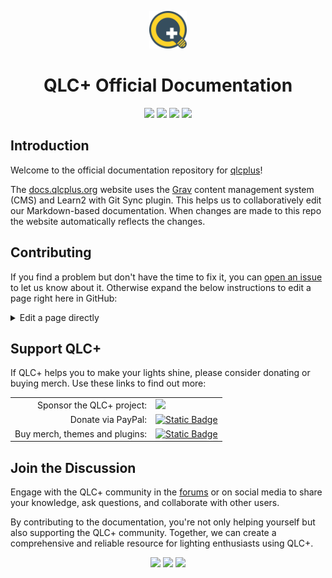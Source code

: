 <p align="center">
<a href="https://www.qlcplus.org/" >
<img src="pages/01.basics/qlcplus.svg" alt="QLC+ Logo" title="qlcplus.png"  height="60" />
</a>
</p>

<h1 align="center">QLC+ Official Documentation</h1>

<p align="center">
    <a href="https://github.com/mcallegari/qlcplus-docs/actions" alt="Workflow">
        <img src="https://github.com/mcallegari/qlcplus-docs/actions/workflows/main.yml/badge.svg" /></a>
    <a href="https://observatory.mozilla.org/analyze/docs.qlcplus.org" alt="Mozilla HTTP Observatory Grade">
        <img src="https://img.shields.io/mozilla-observatory/grade-score/docs.qlcplus.org?publish" /></a>
    <a href="https://digitalbeacon.co/report/docs-qlcplus-org" alt="Beacon">
        <img src="https://img.shields.io/badge/dynamic/json?color=blue&label=Beacon&query=%24.co2&suffix=%20CO%E2%82%82%2Fview&url=https%3A%2F%2Fdigitalbeacon.co%2Fbadge%3Furl%3Dhttps%253A%252F%252Fdocs.qlcplus.org&cacheSeconds=604800" /></a>
    <a href="https://github.com/mcallegari/qlcplus-docs/issues" alt="Issues">
        <img src="https://img.shields.io/github/issues/mcallegari/qlcplus-docs" /></a>
</p>

## Introduction
Welcome to the official documentation repository for [qlcplus](https://qlcplus.org/)!

The [docs.qlcplus.org](https://docs.qlcplus.org/) website uses the [Grav](https://getgrav.org/) content management system (CMS) and Learn2 with Git Sync plugin. This helps us to collaboratively edit our Markdown-based documentation. When changes are made to this repo the website automatically reflects the changes.

## Contributing

If you find a problem but don't have the time to fix it, you can [open an issue](https://github.com/mcallegari/qlcplus-docs/issues) to let us know about it. Otherwise expand the below instructions to edit a page right here in GitHub:
<details>
<summary>Edit a page directly</summary>

1. Click the ![edit this page](pages/01.basics/edit-this-page.png) link on the page of documentation you wish to improve. You'll be redirected to a preview in the GitHub editor. 
2. Click the pencil icon (Edit this file) on the top right of the preview. 
3. Edit the page
4. Click Commit Changes...
5. Give a quick summary of your proposed improvement through the commit message. The bellow is an example:
![Example commit message](pages/01.basics/commit-message.png)
6. Your changes will be reviewed and merged if they meet our guidelines.

</details>

## Support QLC+
If QLC+ helps you to make your lights shine, please consider donating or buying merch. Use these links to find out more:
<table>
<tr>
<td style="text-align:right">Sponsor the QLC+ project:</td>
<td style="text-align:left"><a href="https://github.com/sponsors/mcallegari"><img src="https://img.shields.io/badge/sponsor-30363D?logo=GitHub-Sponsors&logoColor=#white" /></a></td>
</tr>
<tr>
<td style="text-align:right">Donate via PayPal:</td>
<td style="text-align:left"><a href="https://github.com/sponsors/mcallegari"><img alt="Static Badge" src="https://img.shields.io/badge/PayPal-blue?logo=paypal">
</a></td>
</tr>
<tr>
<td style="text-align:right">Buy merch, themes and plugins:</td>
<td style="text-align:left"><a href="https://merch.qlcplus.org"><img alt="Static Badge" src="https://img.shields.io/badge/merch.qlcplus.org-d?logoColor=%23FFFFF"></a></td>
</tr>
</tbody>
</table>

## Join the Discussion
Engage with the QLC+ community in the [forums](https://www.qlcplus.org/forum/) or on social media to share your knowledge, ask questions, and collaborate with other users.

By contributing to the documentation, you're not only helping yourself but also supporting the QLC+ community. Together, we can create a comprehensive and reliable resource for lighting enthusiasts using QLC+.

<p align="center">
    <a href="https://www.instagram.com/qlcplus/" alt="Instagram">
        <img src="https://img.shields.io/badge/Instagram-%23E4405F.svg?style=flat&logo=Instagram&logoColor=white" /></a>
    <a href="https://www.youtube.com/watch?v=I9bccwcYQpM&" alt="YouTube">
        <img src="https://img.shields.io/badge/YouTube-%23FF0000.svg?style=flat&logo=YouTube&logoColor=white" /></a>
    <a href="https://www.facebook.com/qlcplus" alt="Facebook">
        <img src="https://img.shields.io/badge/Facebook-%231877F2.svg?style=flat&logo=Facebook&logoColor=white" /></a>
</p>